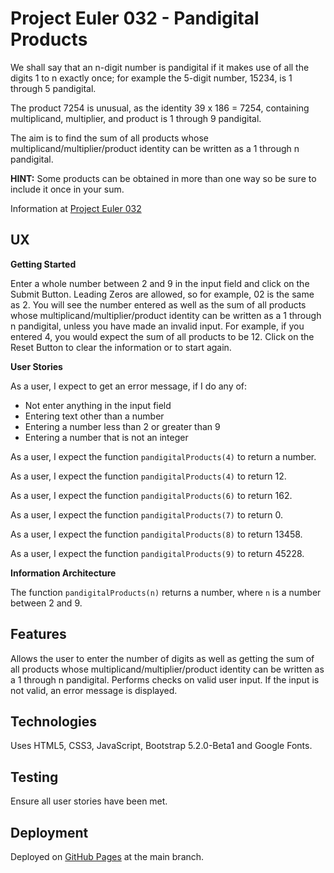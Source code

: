 # Project Euler 032 - Pandigital Products

We shall say that an n-digit number is pandigital if it makes use of all the digits 1 to n exactly once; for example the 5-digit number, 15234, is 1 through 5 pandigital.

The product 7254 is unusual, as the identity 39 x 186 = 7254, containing multiplicand, multiplier, and product is 1 through 9 pandigital.

The aim is to find the sum of all products whose multiplicand/multiplier/product identity can be written as a 1 through n pandigital.

**HINT:** Some products can be obtained in more than one way so be sure to include it once in your sum.

Information at [Project Euler 032](https://projecteuler.net/problem=32)

## UX

**Getting Started**

Enter a whole number between 2 and 9 in the input field and click on the Submit Button.  Leading Zeros are allowed, so for example, 02 is the same as 2.  You will see the number entered as well as the sum of all products whose multiplicand/multiplier/product identity can be written as a 1 through n pandigital, unless you have made an invalid input.  For example, if you entered 4, you would expect the sum of all products to be 12.  Click on the Reset Button to clear the information or to start again.

**User Stories**

As a user, I expect to get an error message, if I do any of:

- Not enter anything in the input field
- Entering text other than a number
- Entering a number less than 2 or greater than 9
- Entering a number that is not an integer

As a user, I expect the function `pandigitalProducts(4)` to return a number.

As a user, I expect the function `pandigitalProducts(4)` to return 12.

As a user, I expect the function `pandigitalProducts(6)` to return 162.

As a user, I expect the function `pandigitalProducts(7)` to return 0.

As a user, I expect the function `pandigitalProducts(8)` to return 13458.

As a user, I expect the function `pandigitalProducts(9)` to return 45228.

**Information Architecture**

The function `pandigitalProducts(n)` returns a number, where `n` is a number between 2 and 9.

## Features

Allows the user to enter the number of digits as well as getting the sum of all products
whose multiplicand/multiplier/product identity can be written as a 1 through n pandigital.
Performs checks on valid user input.  If the input is not valid, an error message is displayed.

## Technologies

Uses HTML5, CSS3, JavaScript, Bootstrap 5.2.0-Beta1 and Google Fonts.

## Testing

Ensure all user stories have been met.

## Deployment

Deployed on [GitHub Pages](https://derektypist.github.io/project-euler-032) at the main branch.




